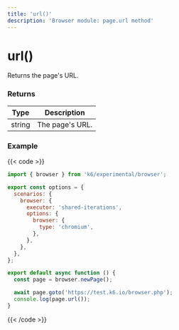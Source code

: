 ```yaml
---
title: 'url()'
description: 'Browser module: page.url method'
---
```


# url()

Returns the page's URL.

### Returns

| Type   | Description     |
| ------ | --------------- |
| string | The page's URL. |

### Example

{{< code >}}

```javascript
import { browser } from 'k6/experimental/browser';

export const options = {
  scenarios: {
    browser: {
      executor: 'shared-iterations',
      options: {
        browser: {
          type: 'chromium',
        },
      },
    },
  },
};

export default async function () {
  const page = browser.newPage();

  await page.goto('https://test.k6.io/browser.php');
  console.log(page.url());
}
```

{{< /code >}}
